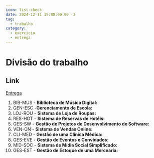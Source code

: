 ```yaml
---
icon: list-check
date: 2024-12-11 19:00:00.00 -3
tag:
  - trabalho
category:
  - exercicio
  - entrega
---
```


# Divisão do trabalho


## Link
[Entrega](https://classroom.github.com/a/6XkbVlN2)


1. BIB-MUS - **Biblioteca de Música Digital:**
1. GEN-ESC -**Gerenciamento de Escola:**
1. LOJ-ROU - **Sistema de Loja de Roupas:**
1. RES-HOT - **Sistema de Reservas de Hotéis:**
1. GES-SW - **Gestão de Projetos de Desenvolvimento de Software:**
1. VEN-ON - **Sistema de Vendas Online:**
1. CLI-MED - **Gestão de uma Clínica Médica:**
1. GES-EVE - **Gestão de Eventos e Convidados:**
1. MID-SOC - **Sistema de Mídia Social Simplificado:**
1. GES-EST - **Gestão de Estoque de uma Mercearia:**
